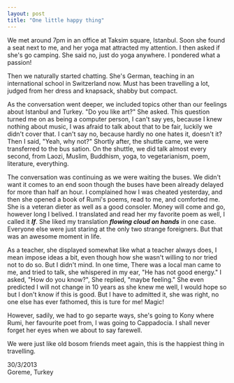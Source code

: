 ```yaml
---
layout: post
title: "One little happy thing"
---
```



We met around 7pm in an office at Taksim square, Istanbul. Soon she found a seat next to me, and her yoga mat attracted my attention. I then asked if she's go camping. She said no, just do yoga anywhere. I pondered what a passion! 

Then we naturally started chatting. She's German, teaching in an international school in Switzerland now. Must has been travelling a lot, judged from her dress and knapsack, shabby but compact. 

As the conversation went deeper, we included topics other than our feelings about Istanbul and Turkey. "Do you like art?" She asked. This question turned me on as being a computer person, I can't say yes, because I knew nothing about music, I was afraid to talk about that to be fair, luckily we didn't cover that. I can't say no, because hardly no one hates it, doesn't it? Then I said, "Yeah, why not?" Shortly after, the shuttle came, we were transferred to the bus sation. On the shuttle, we did talk almost every second, from Laozi, Muslim, Buddhism, yoga, to vegetarianism, poem, literature, everything. 

The conversation was continuing as we were waiting the buses. We didn't want it comes to an end soon though the buses have been already delayed for more than half an hour. I complained how I was cheated yesterday, and then she opened a book of Rumi's poems, read to me, and comforted me. She is a veteran dieter as well as a good consoler. Money will come and go, however long I belived. I translated and read her my favorite poem as well, I called it ***If***. She liked my translation ***flowing cloud on hands*** in one case. Everyone else were just staring at the only two strange foreigners. But that was an awesome moment in life.

As a teacher, she displayed somewhat like what a teacher always does, I mean impose ideas a bit, even though how she wasn't willing to nor tried not to do so. But I didn't mind. In one time, There was a local man came to me, and tried to talk, she whispered in my ear, "He has not good energy." I asked, "How do you know?", She replied, "maybe feeling." She even predicted I will not change in 10 years as she knew me well, I would hope so but I don't know if this is good. But I have to admitted it, she was right, no one else has ever fathomed, this is ture for me! Magic! 

However, sadily, we had to go separte ways, she's going to Kony where Rumi, her favourite poet from, I was going to Cappadocia. I shall never forget her eyes when we about to say farewell. 

We were just like old bosom friends meet again, this is the happiest thing in travelling. 




30/3/2013 <br>
Goreme, Turkey


















